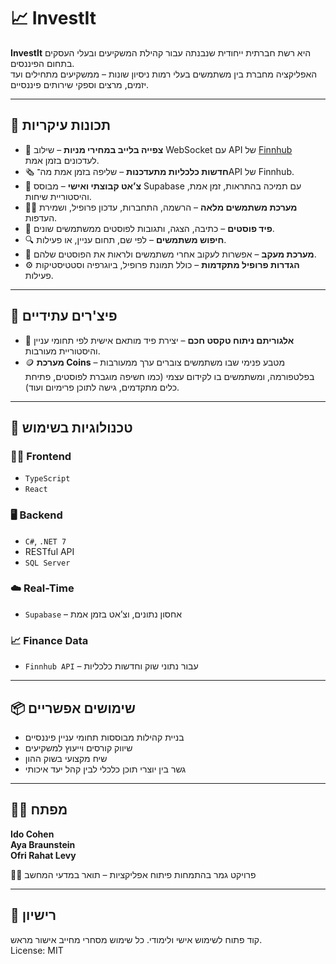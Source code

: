 # 📈 InvestIt

**InvestIt** היא רשת חברתית ייחודית שנבנתה עבור קהילת המשקיעים ובעלי העסקים בתחום הפיננסים.  
האפליקציה מחברת בין משתמשים בעלי רמות ניסיון שונות – ממשקיעים מתחילים ועד יזמים, מרצים וספקי שירותים פיננסיים.

---

## 🚀 תכונות עיקריות

- 💸 **צפייה בלייב במחירי מניות** – שילוב WebSocket עם API של [Finnhub](https://finnhub.io) לעדכונים בזמן אמת.
- 🗞️ **חדשות כלכליות מתעדכנות** – שליפה בזמן אמת מה־API של Finnhub.
- 💬 **צ’אט קבוצתי ואישי** – מבוסס Supabase עם תמיכה בהתראות, זמן אמת, והיסטוריית שיחות.
- 🧑‍💻 **מערכת משתמשים מלאה** – הרשמה, התחברות, עדכון פרופיל, ושמירת העדפות.
- 📝 **פיד פוסטים** – כתיבה, הצגה, ותגובות לפוסטים ממשתמשים שונים.
- 🔍 **חיפוש משתמשים** – לפי שם, תחום עניין, או פעילות.
- 👥 **מערכת מעקב** – אפשרות לעקוב אחרי משתמשים ולראות את הפוסטים שלהם.
- ⚙️ **הגדרות פרופיל מתקדמות** – כולל תמונת פרופיל, ביוגרפיה וסטטיסטיקות פעילות.

---

## 🔭 פיצ'רים עתידיים

- 🧠 **אלגוריתם ניתוח טקסט חכם** – יצירת פיד מותאם אישית לפי תחומי עניין והיסטוריית מעורבות.
- 🪙 **מערכת Coins** – מטבע פנימי שבו משתמשים צוברים ערך ממעורבות בפלטפורמה, ומשתמשים בו לקידום עצמי (כמו חשיפה מוגברת לפוסטים, פתיחת כלים מתקדמים, גישה לתוכן פרימיום ועוד).

---

## 🧰 טכנולוגיות בשימוש

### 👨‍💻 Frontend
- `TypeScript`
- `React` 

### 🖥️ Backend
- `C#`, `.NET 7`
- RESTful API
- `SQL Server`

### ☁️ Real-Time
- `Supabase` – אחסון נתונים, וצ’אט בזמן אמת

### 📈 Finance Data
- `Finnhub API` – עבור נתוני שוק וחדשות כלכליות

---

## 📦 שימושים אפשריים

- בניית קהילות מבוססות תחומי עניין פיננסיים
- שיווק קורסים וייעוץ למשקיעים
- שיח מקצועי בשוק ההון
- גשר בין יוצרי תוכן כלכלי לבין קהל יעד איכותי

---

## 🧑‍💻 מפתח

**Ido Cohen**  
**Aya Braunstein**  
**Ofri Rahat Levy**

🧑‍🎓 פרויקט גמר בהתמחות פיתוח אפליקציות – תואר במדעי המחשב

---

## 📜 רישיון

קוד פתוח לשימוש אישי ולימודי. כל שימוש מסחרי מחייב אישור מראש.  
License: MIT
